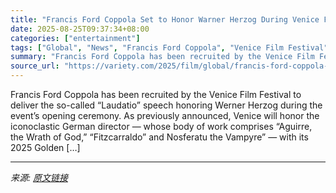 ```yaml
---
title: "Francis Ford Coppola Set to Honor Warner Herzog During Venice Film Festival Opening Ceremony"
date: 2025-08-25T09:37:34+08:00
categories: ["entertainment"]
tags: ["Global", "News", "Francis Ford Coppola", "Venice Film Festival", "Warner Herzog"]
summary: "Francis Ford Coppola has been recruited by the Venice Film Festival to deliver the so-called &#8220;Laudatio&#8221; speech honoring Werner Herzog during the event&#8217;s opening ceremony. As previous"
source_url: "https://variety.com/2025/film/global/francis-ford-coppola-warner-herzog-venice-film-festival-1236497435/"
---
```


Francis Ford Coppola has been recruited by the Venice Film Festival to deliver the so-called &#8220;Laudatio&#8221; speech honoring Werner Herzog during the event&#8217;s opening ceremony. As previously announced, Venice will honor the iconoclastic German director — whose body of work comprises “Aguirre, the Wrath of God,” “Fitzcarraldo” and Nosferatu the Vampyre” — with its 2025 Golden [&#8230;]

---

*来源: [原文链接](https://variety.com/2025/film/global/francis-ford-coppola-warner-herzog-venice-film-festival-1236497435/)*
